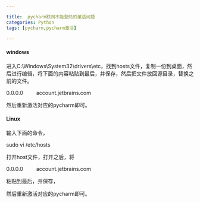 ```yaml
---

title:  pycharm联网不能登陆的激活问题
categories: Python
tags: [pycharm,pycharm激活]

---
```


#### windows

进入C:\Windows\System32\drivers\etc，找到hosts文件，复制一份到桌面，然后进行编辑，将下面的内容粘贴到最后，并保存，然后把文件放回源目录，替换之前的文件。

 0.0.0.0         account.jetbrains.com 

然后重新激活对应的pycharm即可。 

#### Linux

输入下面的命令， 

sudo vi /etc/hosts

打开host文件，打开之后，将  

0.0.0.0         account.jetbrains.com 

粘贴到最后，并保存，

然后重新激活对应的pycharm即可。 